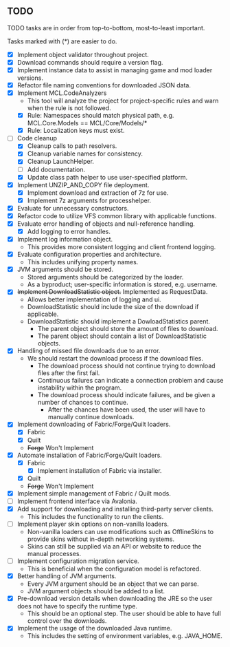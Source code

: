 ## TODO
TODO tasks are in order from top-to-bottom, most-to-least important.

Tasks marked with (*) are easier to do.

- [x] Implement object validator throughout project.
- [x] Download commands should require a version flag.
- [x] Implement instance data to assist in managing game and mod loader versions.
- [x] Refactor file naming conventions for downloaded JSON data. 
- [x] Implement MCL.CodeAnalyzers
    - This tool will analyze the project for project-specific rules and warn when the rule is not followed.
    - [x] Rule: Namespaces should match physical path, e.g. MCL.Core.Models == MCL/Core/Models/*
    - [x] Rule: Localization keys must exist.
- [ ] Code cleanup
    - [x] Cleanup calls to path resolvers.
    - [x] Cleanup variable names for consistency.
    - [x] Cleanup LaunchHelper.
    - [ ] Add documentation.
    - [x] Update class path helper to use user-specified platform.
- [x] Implement UNZIP_AND_COPY file deployment.
    - [x] Implement download and extraction of 7z for use.
    - [x] Implement 7z arguments for processhelper.
- [x] Evaluate for unnecessary constructors.
- [x] Refactor code to utilize VFS common library with applicable functions.
- [x] Evaluate error handling of objects and null-reference handling.
    - [x] Add logging to error handles.
- [x] Implement log information object.
    - This provides more consistent logging and client frontend logging.
- [x] Evaluate configuration properties and architecture.
    - This includes unifying property names.
- [x] JVM arguments should be stored.
    - Stored arguments should be categorized by the loader.
    - As a byproduct; user-specific information is stored, e.g. username.
- [x] ~~Implement DownloadStatistic object.~~ Implemented as RequestData.
    - Allows better implementation of logging and ui.
    - DownloadStatistic should include the size of the download if applicable.
    - DownloadStatistic should implement a DowloadStatistics parent.
        - The parent object should store the amount of files to download.
        - The parent object should contain a list of DownloadStatistic objects.
- [x] Handling of missed file downloads due to an error.
    - We should restart the download process if the download files.
        - The download process should not continue trying to download files after the first fail.
        - Continuous failures can indicate a connection problem and cause instability within the program.
        - The download process should indicate failures, and be given a number of chances to continue.
            - After the chances have been used, the user will have to manually continue downloads.
- [x] Implement downloading of Fabric/Forge/Quilt loaders.
    - [x] Fabric
    - [x] Quilt
    - ~~Forge~~ Won't Implement
- [x] Automate installation of Fabric/Forge/Quilt loaders.
    - [x] Fabric
        - [x] Implement installation of Fabric via installer.
    - [x]  Quilt
    - ~~Forge~~ Won't Implement
- [x] Implement simple management of Fabric / Quilt mods.
- [ ] Implement frontend interface via Avalonia.
- [x] Add support for downloading and installing third-party server clients.
    - This includes the functionality to run the clients.
- [ ] Implement player skin options on non-vanilla loaders.
    - Non-vanilla loaders can use modifications such as OfflineSkins to provide skins without in-depth networking systems.
    - Skins can still be supplied via an API or website to reduce the manual processes.
- [ ] Implement configuration migration service.
    - This is beneficial when the configuration model is refactored.
- [x] Better handling of JVM arguments.
    - Every JVM argument should be an object that we can parse.
    - JVM argument objects should be added to a list.
- [x] Pre-download version details when downloading the JRE so the user does not have to specify the runtime type.
    - This should be an optional step. The user should be able to have full control over the downloads.
- [x] Implement the usage of the downloaded Java runtime.
    - This includes the setting of environment variables, e.g. JAVA_HOME.